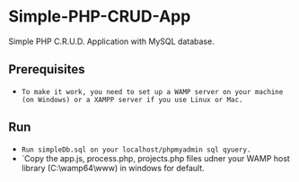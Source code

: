 # Simple-PHP-CRUD-App
Simple PHP C.R.U.D. Application with MySQL database.


## Prerequisites
* `To make it work, you need to set up a WAMP server on your machine (on Windows) or a XAMPP server if you use Linux or Mac.`

## Run
* `Run simpleDb.sql on your localhost/phpmyadmin sql qyuery.`
* `Copy the app.js, process.php, projects.php files udner your WAMP host library (C:\wamp64\www) in windows for default.



